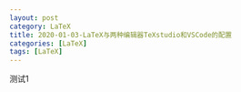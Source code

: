 ```yaml
---
layout: post
category: LaTeX
title: 2020-01-03-LaTeX与两种编辑器TeXstudio和VSCode的配置
categories: [LaTeX]
tags: [LaTeX]
---
```

测试1